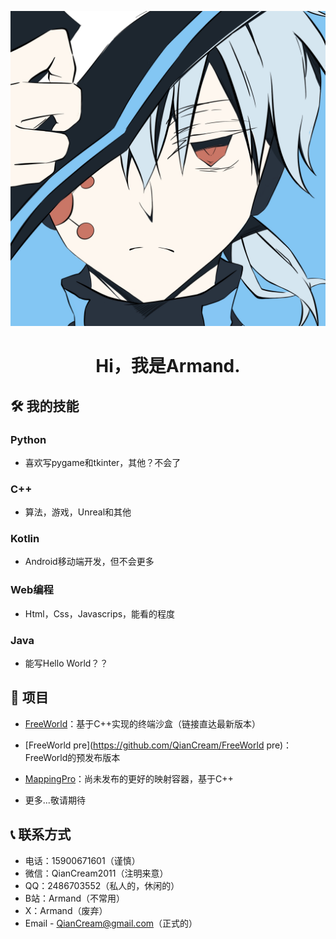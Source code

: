 ![image](https://github.com/QianCream/QianCream/blob/main/Profile.jpg)

<div align = "center">
  
# Hi，我是Armand.
  
</div>

## 🛠️ 我的技能

### Python
- 喜欢写pygame和tkinter，其他？不会了

### C++
- 算法，游戏，Unreal和其他

### Kotlin
- Android移动端开发，但不会更多

### Web编程
- Html，Css，Javascrips，能看的程度

### Java
- 能写Hello World？？

## 🚧 项目
- [FreeWorld](https://github.com/QianCream/FreeWorld)：基于C++实现的终端沙盒（链接直达最新版本）
  
- [FreeWorld pre](https://github.com/QianCream/FreeWorld pre)：FreeWorld的预发布版本
  
- [MappingPro]()：尚未发布的更好的映射容器，基于C++
  
- 更多...敬请期待

## 📞 联系方式
- 电话：15900671601（谨慎）
- 微信：QianCream2011（注明来意）
- QQ：2486703552（私人的，休闲的）
- B站：Armand（不常用）
- X：Armand（废弃）
- Email - QianCream@gmail.com（正式的）
